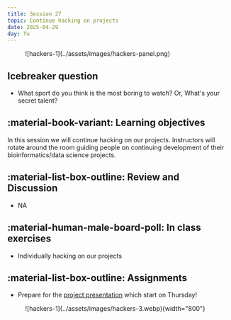 ```yaml
---
title: Session 27
topic: Continue hacking on projects
date: 2025-04-29
day: Tu
---
```


<figure markdown="span">
  ![hackers-1](../assets/images/hackers-panel.png)
</figure>

## Icebreaker question

- What sport do you think is the most boring to watch? Or, What's your secret talent?

## :material-book-variant: Learning objectives
In this session we will continue hacking on our projects. Instructors 
will rotate around the room guiding people on continuing development of
their bioinformatics/data science projects.

## :material-list-box-outline: Review and Discussion
- NA

## :material-human-male-board-poll: In class exercises
- Individually hacking on our projects

## :material-list-box-outline: Assignments
- Prepare for the [project presentation](../../pages/presentations) which start on Thursday!

<figure markdown="span">
  ![hackers-1](../assets/images/hackers-3.webp){width="800"}
</figure>

<!-- Notes
-->
